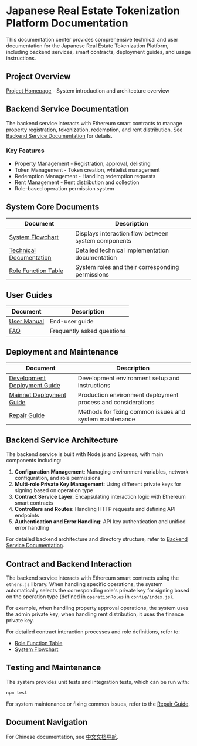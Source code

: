 # Japanese Real Estate Tokenization Platform Documentation

This documentation center provides comprehensive technical and user documentation for the Japanese Real Estate Tokenization Platform, including backend services, smart contracts, deployment guides, and usage instructions.

## Project Overview

[Project Homepage](../../README.md) - System introduction and architecture overview

## Backend Service Documentation

The backend service interacts with Ethereum smart contracts to manage property registration, tokenization, redemption, and rent distribution. See [Backend Service Documentation](../README.md) for details.

### Key Features

- Property Management - Registration, approval, delisting
- Token Management - Token creation, whitelist management
- Redemption Management - Handling redemption requests
- Rent Management - Rent distribution and collection
- Role-based operation permission system

## System Core Documents

| Document | Description |
|---------|------|
| [System Flowchart](../../docs/系统流程图.md) | Displays interaction flow between system components |
| [Technical Documentation](../../docs/技术文档.md) | Detailed technical implementation documentation |
| [Role Function Table](../../docs/角色功能表.md) | System roles and their corresponding permissions |

## User Guides

| Document | Description |
|---------|------|
| [User Manual](../../docs/用户手册.md) | End-user guide |
| [FAQ](../../docs/FAQ.md) | Frequently asked questions |

## Deployment and Maintenance

| Document | Description |
|---------|------|
| [Development Deployment Guide](../../docs/开发部署指南.md) | Development environment setup and instructions |
| [Mainnet Deployment Guide](../../docs/主网部署指南.md) | Production environment deployment process and considerations |
| [Repair Guide](../../docs/修复指南.md) | Methods for fixing common issues and system maintenance |

## Backend Service Architecture

The backend service is built with Node.js and Express, with main components including:

1. **Configuration Management**: Managing environment variables, network configuration, and role permissions
2. **Multi-role Private Key Management**: Using different private keys for signing based on operation type
3. **Contract Service Layer**: Encapsulating interaction logic with Ethereum smart contracts
4. **Controllers and Routes**: Handling HTTP requests and defining API endpoints
5. **Authentication and Error Handling**: API key authentication and unified error handling

For detailed backend architecture and directory structure, refer to [Backend Service Documentation](../README.md#project-structure).

## Contract and Backend Interaction

The backend service interacts with Ethereum smart contracts using the `ethers.js` library. When handling specific operations, the system automatically selects the corresponding role's private key for signing based on the operation type (defined in `operationRoles` in `config/index.js`).

For example, when handling property approval operations, the system uses the admin private key; when handling rent distribution, it uses the finance private key.

For detailed contract interaction processes and role definitions, refer to:
- [Role Function Table](../../docs/角色功能表.md)
- [System Flowchart](../../docs/系统流程图.md)

## Testing and Maintenance

The system provides unit tests and integration tests, which can be run with:

```bash
npm test
```

For system maintenance or fixing common issues, refer to the [Repair Guide](../../docs/修复指南.md).

## Document Navigation

For Chinese documentation, see [中文文档导航](./文档导航.md). 